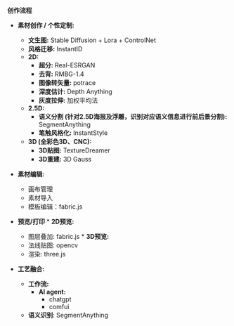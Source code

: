 
**创作流程**

*   **素材创作 / 个性定制:**
    *   **文生图:**  Stable Diffusion + Lora + ControlNet
    *   **风格迁移:** InstantID
    *   **2D:**
        *   **超分:** Real-ESRGAN
        *   **去背:** RMBG-1.4
        *   **图像转矢量:** potrace
        *   **深度估计:** Depth Anything
        *   **灰度拉伸:** 加权平均法
    *   **2.5D:**
        *   **语义分割 (针对2.5D海报及浮雕，识别对应语义信息进行前后景分割):** SegmentAnything
        *   **笔触风格化:** InstantStyle
    *   **3D (全彩色3D、CNC):**
        *   **3D贴图:** TextureDreamer
        *   **3D重建:** 3D Gauss

*   **素材编辑:**
    *   画布管理
    *   素材导入
    *   模板编辑：fabric.js

*    **预览/打印**
    *   **2D预览:**
        *   图层叠加:  fabric.js
    *   **3D预览:**
        *    法线贴图: opencv
        *  渲染: three.js

*   **工艺融合:**
    *   **工作流:**
        *   **AI agent:**
            *   chatgpt
            *   comfui
    *    **语义识别**: SegmentAnything
